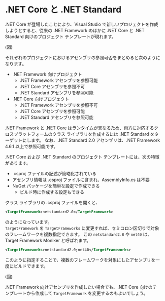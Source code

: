 # .NET Core と .NET Standard
.NET Core が登場したことにより、Visual Studio で新しいプロジェクトを作成しようとすると、従来の .NET Framework のほかに .NET Core と .NET Standard 向けのプロジェクト テンプレートが現れます。

(図)

それぞれのプロジェクトにおけるアセンブリの参照可否をまとめると次のようになります。
- .NET Framework 向けプロジェクト
  - .NET Framework アセンブリを参照可能
  - .NET Core アセンブリを参照不可
  - .NET Standard アセンブリを参照可能
- .NET Core 向けプロジェクト
  - .NET Framework アセンブリを参照不可
  - .NET Core アセンブリを参照可能
  - .NET Standard アセンブリを参照可能

.NET Framework と .NET Core はランタイムが異なるため、両方に対応するクロスプラットフォームのクラス ライブラリを作成するには .NET Standard をターゲットにします。
なお、.NET Standard 2.0 アセンブリは、.NET Framework 4.6.1 以上で参照可能です。

.NET Core および .NET Standard のプロジェクト テンプレートには、次の特徴があります。
- .csproj ファイルの記述が簡略化されている
- アセンブリ情報は .csproj ファイルに含まれ、AssemblyInfo.cs は不要
- NuGet パッケージを簡単な設定で作成できる
  - ビルド時に作成する設定もできる

クラス ライブラリの .csproj ファイルを開くと、

```xml
<TargetFramework>netstandard2.0</TargetFramework> 
```

のようになっています。  
`TargetFramework` を `TargetFrameworks` に変更すれば、セミコロン区切りで対象のフレームワークを複数指定できます。
この `netstandard2.0` や `net40` は、Target Framework Moniker と呼ばれます。

```xml
<TargetFrameworks>netstandard2.0;net40</TargetFrameworks>
```

このように指定することで、複数のフレームワークを対象にしたアセンブリを一度にビルドできます。

(図)

.NET Framework 向けアセンブリを作成したい場合でも、.NET Core 向けのテンプレートから作成して `TargetFramework` を変更するのもよいでしょう。

